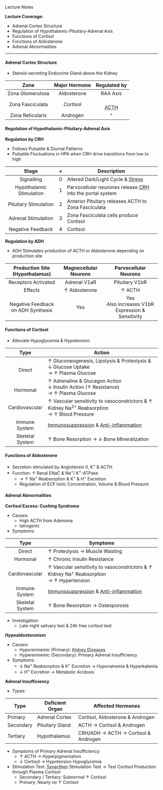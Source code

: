 Lecture Notes

**Lecture Coverage:**
- Adrenal Cortex Structure
- Regulation of Hypothalamic-Pituitary-Adrenal Axis
- Functions of Cortisol
- Functions of Aldosterone
- Adrenal Abnormalities

---
#### **Adrenal Cortex Structure**
- Steroid-secreting Endocrine Gland above the Kidney

|       Zone       | Major Hormone |                       Regulated by                        |
| :--------------: | :-----------: | :-------------------------------------------------------: |
| Zona Glomerulosa |  Aldosterone  |                         RAA Axis                          |
| Zona Fasciculata |   Cortisol    | <br><abbr Title="Adrenocorticotropic Hormone">ACTH</abbr> |
| Zona Reticularis |   Androgen    |                             ^                             |


#### **Regulation of Hypothalamic-Pituitary-Adrenal Axis**
**Regulation by CRH**
- Follows Pulsatile & Diurnal Patterns
- Pulsatile Fluctuations in HPA when CRH drive transitions from low to high

|          Stage           |  <  | Description                                                                                                    |
| :----------------------: | :-: | -------------------------------------------------------------------------------------------------------------- |
|        Signalling        |  0  | Altered Dark/Light Cycle & <abbr Title="Hypoglycemia / Trauma">Stress</abbr>                                   |
| Hypothalamic Stimulation |  1  | Parvocellular neurones release <abbr Title="Corticotropin-releasing Hormone">CRH</abbr> into the portal system |
|  Pituitary Stimulation   |  2  | Anterior Pituitary releases ACTH to Zona Fasciculata                                                           |
|   Adrenal Stimulation    |  3  | Zona Fasciculata cells produce Cortisol                                                                        |
|    Negative Feedback     |  4  | Cortisol                                                                                                       |

**Regulation by ADH**
- ADH Stimulates production of ACTH or Aldosterone depending on production site

|     Production Site (Hypothalamus)     | Magnocellular Neurons |                Parvocellular Neurons                |
| :------------------------------------: | :-------------------: | :-------------------------------------------------: |
|          Receptors Activated           |     Adrenal V1aR      |                   Pituitary V1bR                    |
|                Effects                 |     ↑ Aldosterone     |                       ↑ ACTH                        |
| Negative Feedback <br>on ADH Synthesis |          Yes          | Yes<br>Also increases V1bR Expression & Sensitivity |


#### **Functions of Cortisol**
- Alleviate Hypoglycemia & Hypotension

|      Type       | Action                                                                                                                                                  |
| :-------------: | ------------------------------------------------------------------------------------------------------------------------------------------------------- |
|   <br>Direct    | ↑ Gluconeogenesis, Lipolysis & Proteolysis &<br>↓ Glucose Uptake<br>→ ↑ Plasma Glucose                                                                  |
|  <br>Hormonal   | ↑ Adrenaline & Glucagon Action<br>↓ Insulin Action (↑ Resistance)<br>→ ↑ Plasma Glucose                                                                 |
| Cardiovascular  | ↑ Vascular sensitivity to vasoconstrictors & ↑ Kidney Na<sup>2+</sup> Reabsorption<br>→ ↑ Blood Pressure                                                |
|  Immune System  | <abbr Title="↓ NK, T and Antibody">Immunosuppression</abbr> & <abbr Title="↑ Anti-inflammatory & ↓ Pro-inflammatory Cytokines">Anti-inflammation</abbr> |
| Skeletal System | ↑ Bone Resorption → ↓ Bone Mineralization                                                                                                               |


#### **Functions of Aldosterone**
- Secretion stimulated by Angiotensin II, K<sup>+</sup> & ACTH
- Function: ↑ Renal ENaC & Na<sup>+</sup>/ K<sup>+</sup>-ATPase
	- → ↑ Na<sup>+</sup> Reabsorption & K<sup>+</sup> & H<sup>+</sup> Excretion
	- Regulation of ECF Ionic Concentration, Volume & Blood Pressure

#### **Adrenal Abnormalities**
**Cortisol Excess: Cushing Syndrome**
- Causes:
	- High ACTH from Adenoma
	- Iatrogenic
- Symptoms:

|      Type       | Symptoms                                                                                                                                                |
| :-------------: | ------------------------------------------------------------------------------------------------------------------------------------------------------- |
|     Direct      | ↑ Proteolysis → Muscle Wasting                                                                                                                          |
|    Hormonal     | ↑ Chronic Insulin Resistance                                                                                                                            |
| Cardiovascular  | ↑ Vascular sensitivity to vasoconstrictors & ↑ Kidney Na<sup>+</sup> Reabsorption<br>→ ↑ Hypertension                                                   |
|  Immune System  | <abbr Title="↓ NK, T and Antibody">Immunosuppression</abbr> & <abbr Title="↑ Anti-inflammatory & ↓ Pro-inflammatory Cytokines">Anti-inflammation</abbr> |
| Skeletal System | ↑ Bone Resorption → Osteoporosis                                                                                                                        |
- Investigation:
	- Late night salivary test & 24h free cortisol test

**Hypoaldosteronism**
- Causes:
	- Hyporeninemic (Primary): <abbr Title="Diabetes & Nephritis">Kidney Diseases</abbr>
	- Hypereninemic (Secondary): Primary Adrenal Insufficiency
- Symptoms:
	- ↓ Na<sup>+</sup> Reabsorption & K<sup>+</sup> Excretion → Hyponatremia & Hyperkalemia
	- ↓ H<sup>+</sup> Excretion → Metabolic Acidosis

**Adrenal Insufficiency**
- Types:

| Type      | Deficient Organ | Affected Hormones                    |
| --------- | --------------- | ------------------------------------ |
| Primary   | Adrenal Cortex  | Cortisol, Aldosterone & Androgen     |
| Secondary | Pituitary Gland | ACTH → Cortisol & Androgen           |
| Tertiary  | Hypothalamus    | CRH/ADH → ACTH → Cortisol & Androgen |
- Symptoms of Primary Adrenal Insufficiency:
	- ↑ ACTH → Hyperpigmentation
	- ↓ Cortisol → Hypotension Hypoglycemia
- Stimulation Test: <abbr Title="Synthetic ACTH">Synacthen</abbr> Stimulation Test → Test Cortisol Production through Plasma Cortisol
	- Secondary / Tertiary: Subnormal ↑ Cortisol
	- Primary: Nearly no ↑ Cortisol